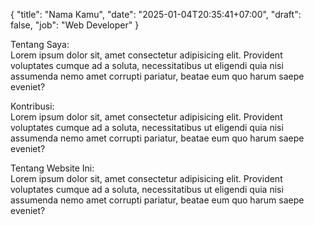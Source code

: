 {
  "title": "Nama Kamu",
  "date": "2025-01-04T20:35:41+07:00",
  "draft": false,
  "job": "Web Developer"
}

Tentang Saya:\
Lorem ipsum dolor sit, amet consectetur adipisicing elit. Provident voluptates cumque ad a soluta, necessitatibus ut eligendi quia nisi assumenda nemo amet corrupti pariatur, beatae eum quo harum saepe eveniet?

Kontribusi:\
Lorem ipsum dolor sit, amet consectetur adipisicing elit. Provident voluptates cumque ad a soluta, necessitatibus ut eligendi quia nisi assumenda nemo amet corrupti pariatur, beatae eum quo harum saepe eveniet?

Tentang Website Ini:\
Lorem ipsum dolor sit, amet consectetur adipisicing elit. Provident voluptates cumque ad a soluta, necessitatibus ut eligendi quia nisi assumenda nemo amet corrupti pariatur, beatae eum quo harum saepe eveniet?